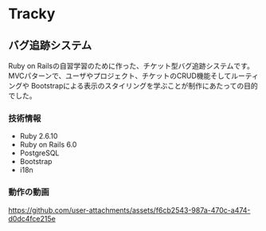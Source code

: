# Tracky

## バグ追跡システム

Ruby on Railsの自習学習のために作った、チケット型バグ追跡システムです。
MVCパターンで、ユーザやプロジェクト、チケットのCRUD機能そしてルーティングや
Bootstrapによる表示のスタイリングを学ぶことが制作にあたっての目的でした。

### 技術情報
- Ruby 2.6.10
- Ruby on Rails 6.0
- PostgreSQL
- Bootstrap
- i18n

### 動作の動画



https://github.com/user-attachments/assets/f6cb2543-987a-470c-a474-d0dc4fce215e

